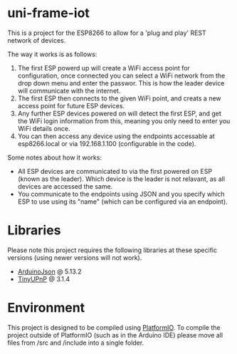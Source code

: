 # uni-frame-iot
This is a project for the ESP8266 to allow for a 'plug and play' REST network of devices.

The way it works is as follows:
1) The first ESP powerd up will create a WiFi access point for configuration, once connected you can select a WiFi network from the drop down menu and enter the passwor. This is how the leader device will communicate with the internet.
2) The first ESP then connects to the given WiFi point, and creats a new access point for future ESP devices.
3) Any further ESP devices powered on will detect the first ESP, and get the WiFi login information from this, meaning you only need to enter you WiFi details once.
4) You can then access any device using the endpoints accessable at esp8266.local or via 192.168.1.100 (configurable in the code).

Some notes about how it works:
* All ESP devices are communicated to via the first powered on ESP (known as the leader). Which device is the leader is not relavant, as all devices are accessed the same.
* You communicate to the endpoints using JSON and you specify which ESP to use using its "name" (which can be configured via an endpoint).

# Libraries
Please note this project requires the following libraries at these specific versions (using newer versions will not work).
- [ArduinoJson](https://github.com/bblanchon/ArduinoJson) @ 5.13.2
- [TinyUPnP](https://github.com/ofekp/TinyUPnP) @ 3.1.4

# Environment
This project is designed to be compiled using [PlatformIO](https://platformio.org/). To compile the project outside of PlatformIO (such as in the Arduino IDE) please move all files from /src and /include into a single folder.
